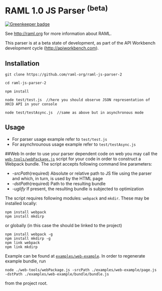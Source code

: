 # RAML 1.0 JS Parser <sup>(beta)</sup>

[![Greenkeeper badge](https://badges.greenkeeper.io/blakeembrey/raml-js-parser-2.svg)](https://greenkeeper.io/)

See http://raml.org for more information about RAML.

This parser is at a beta state of development, as part of the API Workbench development cycle (http://apiworkbench.com).

## Installation
```
git clone https://github.com/raml-org/raml-js-parser-2

cd raml-js-parser-2

npm install

node test/test.js  //here you should observe JSON representation of XKCD API in your console

node test/testAsync.js  //same as above but in asynchronous mode
```

## Usage
* For parser usage example refer to `test/test.js`
* For asynchrounous usage example refer to `test/testAsync.js`

##Web
In order to use your parser dependent code on web you may call the [`web-tools/webPackage.js`](https://github.com/raml-org/raml-js-parser-2/blob/master/web-tools/webPackage.js) script for your code in order to construct a Webpack bundle. The script accepts following command line parameters:

* *-srcPath*(required) Absolute or relative path to JS file using the parser and which, in turn, is used by the HTML page
* *-dstPath*(required) Path to the resulting bundle
* *-uglify* If present, the resulting bundle is subjected to optimization

The script requires following modules: `webpack` and `mkdir`. These may be installed locally:
```
npm install webpack
npm install mkdirp
```
or globally (in this case the should be linked to the project) 
```
npm install webpack -g
npm install mkdirp -g
npm link webpack
npm link mkdirp
```
Example can be found at [`examples/web-example`](https://github.com/raml-org/raml-js-parser-2/tree/master/examples/web-example). In order to regenerate example bundle, run
```
node ./web-tools/webPackage.js -srcPath ./examples/web-example/page.js -dstPath ./examples/web-example/bundle/bundle.js
```
from the project root.
